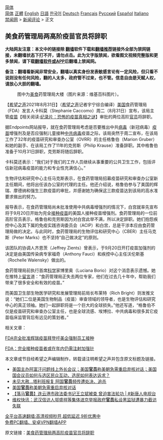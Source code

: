  <!-- 面包屑导航 --> <div class="breadcrumb"><!-- GTranslate: https://gtranslate.io/ -->  <div class="switcher notranslate">  <div class="selected">  <a href="#" onclick="return false;"> 简体</a>  </div>  <div class="option">  <a href="https://www.bannedbook.org" onclick="doGTranslate('zh-CN|zh-CN');jQuery('div.switcher div.selected a').html(jQuery(this).html());return false;" title="简体中文" class="nturl selected"> 简体</a>  <a href="https://www.bannedbook.org/zh-tw/" onclick="doGTranslate('zh-CN|zh-TW');jQuery('div.switcher div.selected a').html(jQuery(this).html());return false;" title="繁體中文" class="nturl"> 正體</a>  <a href="https://www.bannedbook.org/en/" onclick="doGTranslate('zh-CN|en');jQuery('div.switcher div.selected a').html(jQuery(this).html());return false;" title="English" class="nturl"> English</a>  <a href="https://www.bannedbook.org/ja/" onclick="doGTranslate('zh-CN|ja');jQuery('div.switcher div.selected a').html(jQuery(this).html());return false;" title="日本語" class="nturl"> 日語</a>  <a href="https://www.bannedbook.org/ko/" onclick="doGTranslate('zh-CN|ko');jQuery('div.switcher div.selected a').html(jQuery(this).html());return false;" title="한국어" class="nturl"> 한국어</a>  <a href="https://www.bannedbook.org/de/" onclick="doGTranslate('zh-CN|de');jQuery('div.switcher div.selected a').html(jQuery(this).html());return false;" title="Deutsch" class="nturl"> Deutsch</a>  <a href="https://www.bannedbook.org/fr/" onclick="doGTranslate('zh-CN|fr');jQuery('div.switcher div.selected a').html(jQuery(this).html());return false;" title="Français" class="nturl"> Français</a>  <a href="https://www.bannedbook.org/ru/" onclick="doGTranslate('zh-CN|ru');jQuery('div.switcher div.selected a').html(jQuery(this).html());return false;" title="Русский" class="nturl"> Русский</a>  <a href="https://www.bannedbook.org/es/" onclick="doGTranslate('zh-CN|es');jQuery('div.switcher div.selected a').html(jQuery(this).html());return false;" title="Español" class="nturl"> Español</a>  <a href="https://www.bannedbook.org/it/" onclick="doGTranslate('zh-CN|it');jQuery('div.switcher div.selected a').html(jQuery(this).html());return false;" title="Italiano" class="nturl"> Italiano</a>  </div>  </div>      <div class='breadcrumb-sub'><!-- Breadcrumb NavXT 6.3.0 --> <a href="https://www.bannedbook.org/" class="home">禁闻网</a> &gt; <a href="https://www.bannedbook.org/bnews/comments/" class="category">新闻评论</a> &gt; 正文</div></div><h2>美食药管理局两高阶疫苗官员将辞职</h2> <p class="notice"><b>大陆网友注意：本文中的链接除 <a href="https://github.com/bannedbook/fanqiang" >翻墙</a>软件下载和<a href="https://github.com/killgcd/justmysocks/blob/master/README.md">翻墙推荐</a>链接外全部为禁网链接，未翻墙状态下打不开，请勿点击。此为文字版禁闻，欲看图文视频完整版和更多禁闻，请下载<a href="https://github.com/bannedbook/fanqiang">翻墙软件或APP</a>后翻墙上禁闻网。</p><p>备注：翻墙看新闻非常安全，翻墙以真实身份发表敏感言论有一定风险，但只看不说则没有任何风险，翻的人太多，政府管不过来，也不管。信息自由是天赋人权，请放心大胆的翻墙。</b></p>  <div class="entry"> <figure> <p><figcaption>图中为<a href="https://www.bannedbook.org/bnews/tag/%e7%be%8e%e9%a3%9f/" class="st_tag internal_tag" rel="tag" title="标签 美食 下的日志">美食</a>药管理局大楼（图片来源：维基百科图片）。</figcaption></figure> <p>【<span class='wp_keywordlink_affiliate'><a href="https://www.soundofhope.org" title="希望之声" target="_blank">希望之声</a></span>2021年8月31日】（<a href="https://www.bannedbook.org/bnews/tag/%e5%b8%8c%e6%9c%9b%e4%b9%8b%e5%a3%b0/" class="st_tag internal_tag" rel="tag" title="标签 希望之声 下的日志">希望之声</a>记者宇宁综合编译）<a href="https://www.bannedbook.org/bnews/tag/%e7%be%8e%e5%9b%bd/" class="st_tag internal_tag" rel="tag" title="标签 美国 下的日志">美国</a>食药管理局（FDA）发言人卡科莫（Stephanie Caccomo）周二（8月31日）宣布，该局主管<span class='wp_keywordlink'><a href="https://www.bannedbook.org/bnews/tculture/20160630/551027.html" title="疫苗" target="_blank">疫苗</a></span>【相关阅读:<a href='https://www.bannedbook.org/bnews/topimagenews/20180408/925060.html' target='_blank'>纪录片：恐怖的疫苗真相之谜</a>】审批的两位高阶<a href="https://www.bannedbook.org/bnews/tag/%E5%AE%98%E5%91%98/" class="st_tag internal_tag" rel="tag" title="标签 官员 下的日志">官员</a>将辞职。</p> <p>据Endpoints网站报导，就在食药管理局考虑是否要推出中共<a href="https://www.bannedbook.org/bnews/tag/%e7%97%85%e6%af%92/" class="st_tag internal_tag" rel="tag" title="标签 病毒 下的日志">病毒</a>（新冠病毒）<a href="https://www.bannedbook.org/bnews/tag/%e7%96%ab%e8%8b%97/" class="st_tag internal_tag" rel="tag" title="标签 疫苗 下的日志">疫苗</a>增强剂及是否应强制儿童接种<a href="https://www.bannedbook.org/bnews/tag/%e4%b8%ad%e5%85%b1%e7%97%85%e6%af%92/" class="st_tag internal_tag" rel="tag" title="标签 中共病毒 下的日志">中共病毒</a>疫苗之际，该局突然于周二宣布，在该局工作了32年的疫苗研究和审查办公室（OVRR）的主任格鲁伯（Marion Gruber）和她的副手、在该局工作了11年的克劳斯（Philip Krause）准备辞职。其中格鲁伯准备于10月31日辞职，克劳斯将随后辞职。</p> <p>卡科莫还表示：“我们对于我们的工作人员继续从事重要的公共卫生工作，包括评估新冠病毒疫苗的能力和专业性充满信心。”</p>  <p>生物评估和研究中心主任马克斯表示，在食药管理局招募疫苗研究和审查办公室新主任期间，他将出任该办公室的代理的主任。他还介绍说，格鲁伯参与了美国的辉瑞、摩德纳和强生三款疫苗的审批，并感谢她为确保这三款疫苗达到该局的高水准要求做出的努力。</p> <p>报导表示，在食药管理局尚未批准使用中共病毒增强剂的情况下，白宫就率先宣布将于9月20日开始为完全<a href="https://www.bannedbook.org/bnews/tag/%E6%8E%A5%E7%A7%8D%E7%96%AB%E8%8B%97/" class="st_tag internal_tag" rel="tag" title="标签 接种疫苗 下的日志">接种疫苗</a>的美国人接种疫苗增强剂。食药管理局的一位前高阶官员表示，格鲁伯和克劳斯因为对白宫此举不满，所以决定辞职。她们抱怨疾控中心及其下属的免疫实践咨询委员会（ACIP）和白宫，总是干涉本应由食药管理局做的决定。与此同时，食药管理局的生物评估和研究中心（CBER）主任马克斯（Peter Marks）也不坚持“自己做决定”的原则。 </p> <p>该团队的协调人齐恩茨（Jeffrey Zients）曾表示，于9月20日开打疫苗加强剂的决定是由美国传染病专家福奇（Anthony Fauci）和疾控中心主任沃伦斯基（Rochelle Walensky）做出的。 </p>  <p>食药管理局前执行首席<span class='wp_keywordlink'><a href="https://www.bannedbook.org/forum11/topic309.html" title="禁片：“科学”的棍子" target="_blank">科学</a></span>家博里奥（Luciana Borio）对这个消息表示遗憾。她在推特上<span class='wp_keywordlink'><a href="https://www.bannedbook.org/bnews/tougao/" title="留言" target="_blank">留言</a></span>道：“食药管理局正失去两位专家，他们在过去几十年中，帮助我们带来了很多安全和有效的疫苗。”</p> <p>而美国卫生部生物医学研究和发展管理局前局长布莱特（Rich Bright）则发推文说：“她们二位是美国生物制品（疫苗）审查领域的领导者，也是生物评估和研究中心的真正领袖。她们一起辞职将是一个巨大的全球损失。”他还写道，“格鲁伯不仅是疫苗研究和审查办公室主任，也是全球流感、埃博拉、中共病毒和很多其它疫苗临床监管背后有远见的策划者。”</p> <p>相关文章：</p>  <p><a data-ved="2ahUKEwjB_Ory29zyAhXTbSsKHUpqBo8QFnoECAMQAQ" href="https://www.soundofhope.org/post/538214" ping="/url?sa=t&amp;source=web&amp;rct=j&amp;url=https://www.soundofhope.org/post/538214&amp;ved=2ahUKEwjB_Ory29zyAhXTbSsKHUpqBo8QFnoECAMQAQ">FDA完全批准辉瑞疫苗拜登吁美企强制员工接种</a></p> <p><a data-ved="2ahUKEwjniZeo3NzyAhUSb30KHbsUC6kQFnoECAMQAQ" href="https://www.soundofhope.org/post/506768?lang=b5" ping="/url?sa=t&amp;source=web&amp;rct=j&amp;url=https://www.soundofhope.org/post/506768%3Flang%3Db5&amp;ved=2ahUKEwjniZeo3NzyAhUSb30KHbsUC6kQFnoECAMQAQ">FDA：完全接种疫苗者或在年内仍需注射加强针</a></p> <p>本文章或节目经希望之声编辑制作，转载请注明希望之声并包含原文标题及链接。 </p>  <ul class='op-related-articles' title='相关阅读'> <li><a href='https://www.bannedbook.org/bnews/worldnews/usa/20210831/1616206.html' target='_blank'>美国主办阿富汗问题线上外长会议；美国<b>官员</b>称美朝急需重启弃核对话；美国国会议员如何与选区民众互动，选民如何表达诉求？</a></li> <li><a href='https://www.bannedbook.org/bnews/worldnews/20210831/1616094.html' target='_blank'>未见大赦…塔利班报复 阿国<b>官员</b>频传遭处决、追杀</a></li> <li><a href='https://www.bannedbook.org/bnews/worldnews/usa/20210831/1616073.html' target='_blank'>美国<b>官员</b>称美朝急需重启弃核对话</a></li> <li><a href='https://www.bannedbook.org/bnews/bannedvideo/20210831/1616068.html' target='_blank'>【落马<b>官员</b>】连云港市政法委书记王立斌被查 曾迫害法轮功 | #新唐人电视台</a></li> <li><a href='https://www.bannedbook.org/bnews/weiquan/20210830/1616002.html' target='_blank'>维权快讯&#65306;武汉信访人邬盛祥等集体进京举报政府<b>官员</b>私设黑监狱遭暴力截访失联</a></li> </ul> <p class="texttj"> <a href="https://github.com/bannedbook/fanqiang/wiki/V2ray%E6%9C%BA%E5%9C%BA" target="_blank">全平台高速翻墙:高清视频秒开,超低延迟,9折优惠中</a><br/> <a href="https://github.com/bannedbook/fanqiang/wiki/%E7%A6%81%E9%97%BB%E7%BD%91%E5%AE%89%E5%8D%93%E7%BF%BB%E5%A2%99%E6%96%B0%E9%97%BBAPP" target="_blank">免费PC翻墙、安卓VPN翻墙APP</a></p><p>原文链接：<a class="src_link"  href="https://www.soundofhope.org/post/540599" target="_blank">美食药管理局两高阶疫苗官员将辞职</a></p><a name='sharetosocial'></a>  <div style="margin-bottom:5px;padding-bottom:5px;clear:both"> <div id="archive-pix-1" class="banner-ads"> <!-- AuctionX Display platform tag START --> <div id="26318x728x90x621x_ADSLOT2" clicktrack="%%CLICK_URL_ESC%%"></div> <!-- AuctionX Display platform tag END --> </div> <div id="archive-pix-2" class="banner-ads"> <!-- AuctionX Display platform tag START --> <div id="26315x300x250x621x_ADSLOT2" clicktrack="%%CLICK_URL_ESC%%"></div> <!-- AuctionX Display platform tag END --> </div> </div>  <div id="archive-pix-1" class="banner-ads"> <!-- AuctionX Display platform tag START --> <div id="26318x728x90x621x_ADSLOT3" clicktrack="%%CLICK_URL_ESC%%"></div> <!-- AuctionX Display platform tag END --> </div> </div><!--END ENTRY--> 